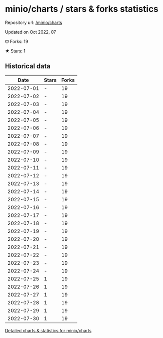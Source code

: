 # minio/charts / stars & forks statistics

Repository url: [/minio/charts](https://github.com/minio/charts)

Updated on Oct 2022, 07

☋ Forks: 19

★ Stars: 1

## Historical data
| Date | Stars | Forks |
|------|-------|-------|
| 2022-07-01 | - | 19 | 
| 2022-07-02 | - | 19 | 
| 2022-07-03 | - | 19 | 
| 2022-07-04 | - | 19 | 
| 2022-07-05 | - | 19 | 
| 2022-07-06 | - | 19 | 
| 2022-07-07 | - | 19 | 
| 2022-07-08 | - | 19 | 
| 2022-07-09 | - | 19 | 
| 2022-07-10 | - | 19 | 
| 2022-07-11 | - | 19 | 
| 2022-07-12 | - | 19 | 
| 2022-07-13 | - | 19 | 
| 2022-07-14 | - | 19 | 
| 2022-07-15 | - | 19 | 
| 2022-07-16 | - | 19 | 
| 2022-07-17 | - | 19 | 
| 2022-07-18 | - | 19 | 
| 2022-07-19 | - | 19 | 
| 2022-07-20 | - | 19 | 
| 2022-07-21 | - | 19 | 
| 2022-07-22 | - | 19 | 
| 2022-07-23 | - | 19 | 
| 2022-07-24 | - | 19 | 
| 2022-07-25 | 1 | 19 | 
| 2022-07-26 | 1 | 19 | 
| 2022-07-27 | 1 | 19 | 
| 2022-07-28 | 1 | 19 | 
| 2022-07-29 | 1 | 19 | 
| 2022-07-30 | 1 | 19 | 


[Detailed charts & statistics for minio/charts](https://reviewgithub.com/rep/minio/charts)
